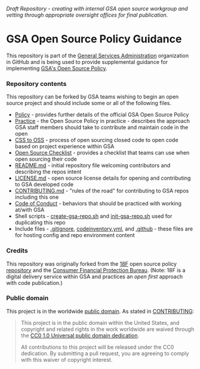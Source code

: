 *Draft Repository - creating with internal GSA open source workgroup and vetting through appropriate oversight offices for final publication.*

# GSA Open Source Policy Guidance

This repository is part of the [General Services Administration](http://gsa.gov) organization in GitHub and is being used to provide supplemental guidance for implementing [GSA's Open Source Policy](https://open.gsa.gov/oss-policy/).

### Repository contents
This repository can be forked by GSA teams wishing to begin an open source project and should include some or all of the following files.
- [Policy](policy.md) - provides further details of the official GSA Open Source Policy
- [Practice](practice.md) - the Open Source Policy in practice - describes the approach GSA staff members should take to contribute and maintain code in the open
- [CSS to OSS](CSS_to_OSS.md) - process of open sourcing closed code to open code based on project experience within GSA
- [Open Source Checklist](open_source_checklist.md) - provides a checklist that teams can use when open sourcing their code
- [README.md](README.md) - initial repository file welcoming contributors and describing the repos intent
- [LICENSE.md](LICENSE.md) - open source license details for opening and contributing to GSA developed code
- [CONTRIBUTING.md](CONTRIBUTING.md) - "rules of the road" for contributing to GSA repos including this one
- [Code of Conduct](CODE_OF_CONDUCT.md) - behaviors that should be practiced with working at/with GSA
- Shell scripts - [create-gsa-repo.sh](create-gsa-repo.sh) and [init-gsa-repo.sh](init-gsa-repo.sh) used for duplicating this repo
- Include files - [.gitignore](.gitignore), [codeinventory.yml](.codeinventory.yml), and [.github](.github) - these files are for hosting config and repo environment content

### Credits

This repository was originally forked from the [18F](https://18f.gsa.gov/) open source policy [repository](https://github.com/18F/open-source-policy) and the [Consumer Financial Protection Bureau](https://www.consumerfinance.gov/).  (Note: 18F is a digital delivery service within GSA and practices an *open first* approach with code publication.)

### Public domain

This project is in the worldwide [public domain](LICENSE.md). As stated in [CONTRIBUTING](CONTRIBUTING.md):

> This project is in the public domain within the United States, and copyright and related rights in the work worldwide are waived through the [CC0 1.0 Universal public domain dedication](https://creativecommons.org/publicdomain/zero/1.0/).
>
> All contributions to this project will be released under the CC0 dedication. By submitting a pull request, you are agreeing to comply with this waiver of copyright interest.
